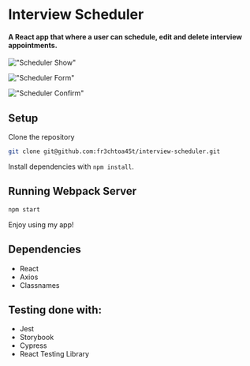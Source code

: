 # Interview Scheduler
#### A React app that where a user can schedule, edit and delete interview appointments.

!["Scheduler Show"](https://github.com/fr3chtoa45t/interview-scheduler/blob/d56c73b02d285d160e9ca435ed5fad74df400ca2/public/docs/show.png)

!["Scheduler Form"](https://github.com/fr3chtoa45t/interview-scheduler/blob/d56c73b02d285d160e9ca435ed5fad74df400ca2/public/docs/form.png)

!["Scheduler Confirm"](https://github.com/fr3chtoa45t/interview-scheduler/blob/d56c73b02d285d160e9ca435ed5fad74df400ca2/public/docs/confirm.png)
## Setup
Clone the repository

```sh
git clone git@github.com:fr3chtoa45t/interview-scheduler.git
```

Install dependencies with `npm install`.

## Running Webpack Server

```sh
npm start
```

Enjoy using my app!

## Dependencies
* React
* Axios
* Classnames

## Testing done with:
* Jest
* Storybook
* Cypress
* React Testing Library